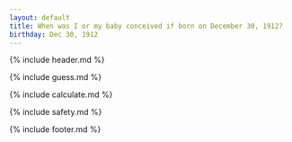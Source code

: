 ```yaml
---
layout: default
title: When was I or my baby conceived if born on December 30, 1912?
birthday: Dec 30, 1912
---
```


{% include header.md %}

{% include guess.md %}

{% include calculate.md %}

{% include safety.md %}

{% include footer.md %}



